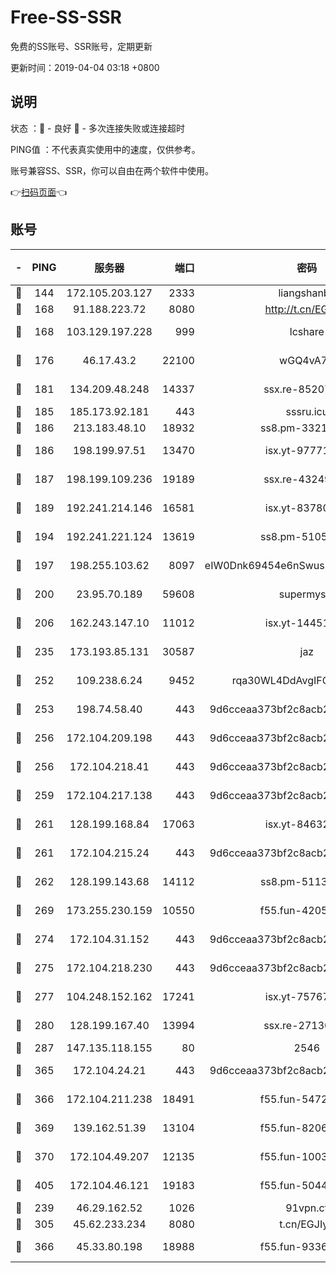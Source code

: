 # Free-SS-SSR

免费的SS账号、SSR账号，定期更新

更新时间：2019-04-04 03:18 +0800

## 说明

状态     ：🙂 - 良好 🙁 - 多次连接失败或连接超时

PING值   ：不代表真实使用中的速度，仅供参考。

账号兼容SS、SSR，你可以自由在两个软件中使用。

👉[扫码页面](https://liesauer.github.io/Free-SS-SSR/)👈

## 账号

|-|PING|服务器|端口|密码|加密方式|区域|
|:----:|:----:|:-----:|-----:|:----:|:----:|:----:|
|🙂|144|172.105.203.127|2333|liangshanbo|chacha20|JP|
|🙂|168|91.188.223.72|8080|http://t.cn/EGJIyrl|rc4-md5|RU|
|🙂|168|103.129.197.228|999|lcshare|aes-256-cfb|US|
|🙂|176|46.17.43.2|22100|wGQ4vA7D|aes-256-gcm|RU|
|🙂|181|134.209.48.248|14337|ssx.re-85207480|aes-256-cfb|US|
|🙂|185|185.173.92.181|443|sssru.icu|rc4-md5|RU|
|🙂|186|213.183.48.10|18932|ss8.pm-33211781|rc4-md5|RU|
|🙂|186|198.199.97.51|13470|isx.yt-97771805|aes-256-cfb|US|
|🙂|187|198.199.109.236|19189|ssx.re-43249557|aes-256-cfb|US|
|🙂|189|192.241.214.146|16581|isx.yt-83780241|aes-256-cfb|US|
|🙂|194|192.241.221.124|13619|ss8.pm-51057962|aes-256-cfb|US|
|🙂|197|198.255.103.62|8097|eIW0Dnk69454e6nSwuspv9DmS201tQ0D|aes-256-cfb|US|
|🙂|200|23.95.70.189|59608|supermyssr|chacha20-ietf|US|
|🙂|206|162.243.147.10|11012|isx.yt-14451395|aes-256-cfb|US|
|🙂|235|173.193.85.131|30587|jaz|aes-256-cfb|US|
|🙂|252|109.238.6.24|9452|rqa30WL4DdAvgIFG6Fs3znzTa|aes-256-cfb|FR|
|🙂|253|198.74.58.40|443|9d6cceaa373bf2c8acb22e60b6a58be6|aes-256-cfb|US|
|🙂|256|172.104.209.198|443|9d6cceaa373bf2c8acb22e60b6a58be6|aes-256-cfb|US|
|🙂|256|172.104.218.41|443|9d6cceaa373bf2c8acb22e60b6a58be6|aes-256-cfb|US|
|🙂|259|172.104.217.138|443|9d6cceaa373bf2c8acb22e60b6a58be6|aes-256-cfb|US|
|🙂|261|128.199.168.84|17063|isx.yt-84632014|aes-256-cfb|SG|
|🙂|261|172.104.215.24|443|9d6cceaa373bf2c8acb22e60b6a58be6|aes-256-cfb|US|
|🙂|262|128.199.143.68|14112|ss8.pm-51133545|aes-256-cfb|SG|
|🙂|269|173.255.230.159|10550|f55.fun-42056790|aes-256-cfb|US|
|🙂|274|172.104.31.152|443|9d6cceaa373bf2c8acb22e60b6a58be6|aes-256-cfb|US|
|🙂|275|172.104.218.230|443|9d6cceaa373bf2c8acb22e60b6a58be6|aes-256-cfb|US|
|🙂|277|104.248.152.162|17241|isx.yt-75767202|aes-256-cfb|SG|
|🙂|280|128.199.167.40|13994|ssx.re-27130562|aes-256-cfb|SG|
|🙂|287|147.135.118.155|80|2546|chacha20|US|
|🙂|365|172.104.24.21|443|9d6cceaa373bf2c8acb22e60b6a58be6|aes-256-cfb|US|
|🙂|366|172.104.211.238|18491|f55.fun-54724290|aes-256-cfb|US|
|🙂|369|139.162.51.39|13104|f55.fun-82060458|aes-256-cfb|SG|
|🙂|370|172.104.49.207|12135|f55.fun-10038011|aes-256-cfb|SG|
|🙂|405|172.104.46.121|19183|f55.fun-50446313|aes-256-cfb|SG|
|🙂|239|46.29.162.52|1026|91vpn.cf|rc4-md5|RU|
|🙂|305|45.62.233.234|8080|t.cn/EGJIyrl|rc4-md5|CA|
|🙂|366|45.33.80.198|18988|f55.fun-93362245|aes-256-cfb|US|
